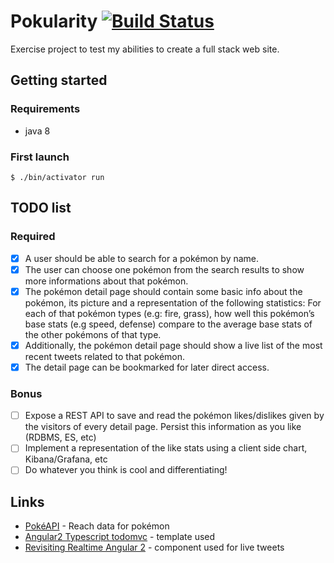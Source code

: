 # Pokularity [![Build Status](https://travis-ci.org/Isammoc/pokularity.svg?branch=master)](https://travis-ci.org/Isammoc/pokularity)

Exercise project to test my abilities to create a full stack web site.

## Getting started

### Requirements

 * java 8

### First launch

```
$ ./bin/activator run
```

## TODO list

### Required

 * [x] A user should be able to search for a pokémon by name.
 * [x] The user can choose one pokémon from the search results to show more informations about that pokémon.
 * [x] The pokémon detail page should contain some basic info about the pokémon, its picture and a representation of the following statistics: For each of that pokémon types (e.g: fire, grass), how well this pokémon’s base stats (e.g speed, defense) compare to the average base stats of the other pokémons of that type.
 * [x] Additionally, the pokémon detail page should show a live list of the most recent tweets related to that pokémon.
 * [x] The detail page can be bookmarked for later direct access.

### Bonus
 * [ ] Expose a REST API to save and read the pokémon likes/dislikes given by the visitors of every detail page. Persist this information as you like (RDBMS, ES, etc)
 * [ ] Implement a representation of the like stats using a client side chart, Kibana/Grafana, etc
 * [ ] Do whatever you think is cool and differentiating!

## Links
 * [PokéAPI](http://pokeapi.co/) - Reach data for pokémon
 * [Angular2 Typescript todomvc](https://github.com/tastejs/todomvc/tree/master/examples/angular2) - template used
 * [Revisiting Realtime Angular 2](https://blog.pusher.com/revisiting-realtime-angular-2/) - component used for live tweets
